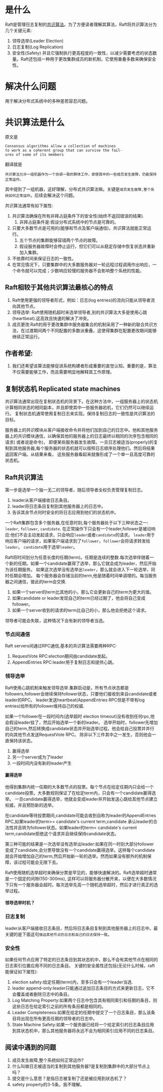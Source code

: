 # 是什么

Raft是管理日志复制的[共识算法](#共识算法是什么)。为了方便读者理解其算法，Raft将共识算法分为几个关键元素:

1. 领导选举(Leader Election)
2. 日志复制(Log Replication)
3. 安全性(Safety)
   并且它强制执行更高程度的一致性，以减少需要考虑的状态数量。Raft还包括一种用于更改集群成员的新机制，它使用重叠多数来确保安全性。

# 解决什么问题

用于解决分布式系统中的多种差若容忍问题。

# 共识算法是什么

原文是

```
Consensus algorithms allow a collection of machines
to work as a coherent group that can survive the fail-
ures of some of its members
```

翻译就是

```
共识算法允许一组机器作为一个协调一致的群体工作，即使其中的一些成员发生故障，仍能保持正常运作。
```

其中提到了一组机器，这好理解，分布式共识算法嘛。关键是`成员发生故障,整个系统如何正常运作`。后续会解决这个问题。

共识算法通常有如下属性:

1. 共识算法确保在所有非拜占庭条件下的安全性(始终不返回错误的结果).
    1. 非拜占庭条件是:假设分布式系统中的节点是可靠的。
2. 只要大多数节点是可用的(能够和节点及客户端通信)，共识算法就能正常运行。
    1. 五个节点的集群能够容错两个节点的故障。
    2. 假设服务器故障时会停止运行，但它们可以从稳定存储中恢复状态并重新加入集群。
3. 不依靠时间来保证日志的一致性。
4. 在常见情况下，只要集群中的大多数服务器对一轮远程过程调用作出响应，一个命令就可以完成；少数响应较慢的服务器不会影响整个系统的性能。

## Raft相较于其他共识算法最核心的特点

1. Raft使用更强的领导者形式，例如：日志(log entries)的流向只能从领导者流向其他节点。
2. 领导选举: Raft使用随机超时来选举领导者,别的共识算法大多是使用心跳(heartbeat).这高效且快速的解决了冲突。
3. 成员更改:Raft的用于更改集群中服务器集合的机制采用了一种新的联合共识方法，在过渡期间两个不同配置的多数派重叠。这使得集群在配置更改期间能够继续正常运行。

## 作者希望:

1. 我们还希望该算法能够促进系统构建者形成重要的直觉认知。重要的是，算法不仅需要能够工作，而且需要明显地解释其工作原理。

## 复制状态机 Replicated state machines

共识算法通常出现在复制状态机的背景下。在这种方法中，一组服务器上的状态机计算相同状态的相同副本，并且即使其中一些服务器宕机，它们仍然可以继续运行。
复制状态机通常使用复制日志来实现。保持复制日志的一致性是共识算法的目标。

服务器上的共识模块从客户端接收命令并将他们加到自己的日志中。他和其他服务器上的共识模块通信，以确保其他的服务器上的日志最终以相同的次序包含相同的请求(
或者说是命令)，
即便某些服务器发生故障。一旦日志被适当(properly)的复制到其他服务器,每个服务器的状态机就可以按照日志顺序处理他们。然后将结果返回客户端。从结果来看，
这些服务器看起来就像形成了一个单一且高度可靠的状态机。

## Raft共识算法

第一步是选举一个独一无二的领导者，随后领导者全权负责管理复制日志。

1. leader从客户端接收日志条目。
2. leader将日志条目复制到其他服务器上的日志中。
3. 告诉其余节点何时安全的将日志应用到他们的状态机中。

一个Raft集群包含多个服务器,在任意时刻,每个服务器处于以下三种状态之一: `leader`, `follower`, `candidate`.
在正常操作下只会有一个leader,follower是被动响应:他们不会主动发起请求，只会响应`leader`或者`candidate`的请求。
`leader`用于响应客户端的请求，如果客户端请求到了`follower`，`follower`会将请求转发给`leader`。
`candidate`用于选举`leader`。

Raft将时间划分为任意长度的任期(term)。任期是连续的整数.每次选举伴随着一个新的任期。如果一个candidate赢得了选举，那么它就会成为leader，然后开始为该任期服务。
如果这次选举没有选举出`leader`，那么就会进入下一轮选举，同时任期会增加。
每个服务器会存储当前的term,他是随着时间单调增的。每当服务器之间通信，彼此的term会交换.

1. 如果一个server的term比其他的小，那么它会更新自己的term为更大的值。
2. 如果candidate or leader发现自己的term已经过期了，他会将自己变成follower。
3. 如果一个server收到的请求的term比自己的小，那么他会拒绝这个请求。

领导者可能会失联，这种情况下会有新的领导者当选。

### 节点间通信

Raft servers间通过RPC通信,基本的共识算法需要两种RPC:

1. RequestVote RPC:election期间由candidate发起。
2. AppendEntries RPC:leader用于复制日志和提供心跳。

### 领导选举

Raft使用心跳机制来触发领导选举.集群启动是，所有节点状态都是followers,follower会继续保持follower状态，只要他们接收到来自candidate或者leader的RPC。
leader发送heartbeat(AppendEntries RPC但是不带有log entries)给所有的follower维持自己的权威.

如果一个follower在一段时间内(选举超时 election timeout)没有收到任何rpc,他会假设leader挂了，然后开始选举一个新的leader。
选举开始时，follower先增加自己的term,然后转换成candidate状态并开始选举过程。他会给自己投票并并行的向其他节点发送RequestVote
RPC。
除非以下三件其中之一发生，否则他会一直保持该状态。

1. 赢得选举
2. 另一个server成为了leader
3. 一段时间内没有新的leader产生

#### 赢得选举

他得到集群内统一任期的大多数节点的投票。每个节点在给定任期内只会给一个candidate投票。大多数规则保证了在给定term内，只会有一个candidate赢得选举。
一旦candidate赢得选举，他就会变成leader并开始发送心跳给其他节点建立权威，并且预防新的选举。

在candidate等待投票期间,candidate可能会收到自称为leader的AppendEntries RPC,如果leader的term>= candidate's current
term,candidate
承认leader的合法性并且转为follower状态。如果leader的term< candidate's current term,candidate拒绝这个请求并且继续保持candidate状态。

第三种可能的结果是一次选举没有选举出leader:如果在同一时刻大部分follower变成了candidate,会分票导致没有一个candidate赢得选举。这样每个candidate
就会开始增加自己的term,然后开始新一轮的选举。然而如果没有额外的机制保障，该过程可能会无限下去。

Raft使用随机选举超时来确保分票是罕见的，能够快速解决的。Raft选举超时通常是一个固定的间隙(150-300ms),
这样可以将服务器分散开来，以便在大多数情况下只有一个服务器会超时。每次选举先高一个随机选举超时，然后才进行真正的选举过程。

#### 领导选举时机？

### 日志复制

leader从客户端接收日志条目，然后将日志条目复制到其他服务器上的日志中。最关键的是下面这句`强迫其他节点的日志和自己的日志保持一致`。

### 安全性

如果任何节点应用了特定的日志条目到其状态机中，那么不会有其他节点在相同的日志索引位置应用不同的日志条目。
关键的安全属性还包括(无论什么时候，raft能保证如下属性):

1. election safety:给定任期(term)内，至多只会有一个leader当选.
2. leader append-only:leader只能通过追加日志条目的方式来更新日志，它不会覆盖或者删除日志中的条目。
3. Log Matching Property:如果两个日志中包含具有相同索引和任期的条目，则这些日志在给定索引之前的所有条目都是相同的。
4. Leader Completeness:如果在给定的任期中提交了一个日志条目，那么该条目将出现在所有更高任期的领导者的日志中。
5. State Machine Safety:如果一个服务器已经将一个给定索引的日志条目应用到其状态机中，那么其他服务器将永远不会为相同索引应用不同的日志条目。

## 阅读中遇到的问题

1. 成员发生故障,整个系统如何正常运作?
2. 什么叫做日志被适当的复制到其他服务器?是复制到集群中的大部分节点上吗？
3. 提交是什么意思？是指日志被复制了还是被应用到状态机了？
4. safety property的3-5条，我不理解。